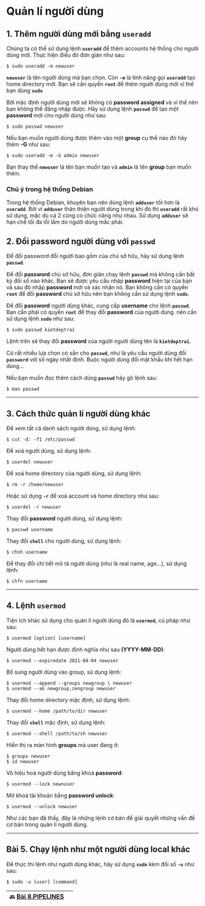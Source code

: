 # Quản lí người dùng

## 1. Thêm người dùng mới bằng **`useradd`**

Chúng ta có thể sử dụng lệnh **`useradd`** để thêm accounts hệ thống cho người dùng mới. Thực hiện điều đó đơn giản như sau:

```shell
$ sudo useradd -m newuser
```

**`newuser`** là tên người dùng mà bạn chọn. Còn **`-m`** là tính năng gọi **`useradd`** tạo home directory mới. Bạn sẽ cần quyền **`root`** để thêm người dùng mới vì thế bạn dùng **`sudo`**

Bởi mặc định người dùng mới sẽ không có **password assigned** và vì thế nên bạn không thể đăng nhập được. Hãy sử dụng lệnh **`passwd`** để tạo một **password** mới cho người dùng như sau: 

```shell
$ sudo passwd newuser
```

Nếu bạn muốn người dùng được thêm vào một **group** cụ thể nào đó hãy thêm **-G** như sau:

```shell
$ sudo useradd -m -G admin newuser
```

Bạn thay thế **`newuser`** là tên bạn muốn tạo và **`admin`** là tên **group** bạn muốn thêm.

### Chú ý trong hệ thống Debian

Trong hệ thống Debian, khuyên bạn nên dùng lệnh **`adduser`** tốt hơn là **`useradd`**. Bởi vì **`adduser`** thân thiện người dùng trong khi đó thì **`useradd`** rất khó sử dụng, mặc dù cả 2 cũng có chức năng như nhau. Sử dụng **`adduser`** sẽ hạn chế tối đa lỗi lầm do người dùng mắc phải.

## 2. Đổi password người dùng với **`passwd`**

Để đổi password đổi người bao gồm của chủ sở hữu, hãy sử dụng lệnh **`passwd`**.

Để đổi **password** chủ sở hữu, đơn giản chạy lệnh **`passwd`** mà không cần bất kỳ đối số nào khác. Bạn sẽ được yêu cầu nhập **password** hiện tại của bạn và sau đó nhập **password** mới và xác nhận nó. Bạn không cần có quyền **`root`** để đổi **password** chủ sở hữu nên bạn không cần sử dụng lệnh **`sudo`**.

Để đổi **password** người dùng khác, cung cấp **username** cho lệnh **`passwd`**. Bạn cần phải có quyền **`root`** để thay đổi **password** của người dùng. nên cần sử dụng lệnh **`sudo`** như sau:

```shell
$ sudo passwd kietdeptrai
```

Lệnh trên sẽ thay đổi **password** của người  người dùng tên là **`kietdeptrai`**.

Có rất nhiều lựa chọn có sẵn cho **`passwd`**, như là yêu cầu người dùng đổi **`password`** với số ngày nhất định. Buộc người dùng đổi mật khẩu khi hết hạn dùng... 

Nếu bạn muốn đọc thêm cách dùng **`passwd`** hãy gõ lệnh sau:

```shell
$ man passwd
```

---

## 3. Cách thức quản lí người dùng khác

Để xem tất cả danh sách người dùng, sử dụng lệnh:

```shell
$ cut -d: -f1 /etc/passwd
```

Để xoá người dùng, sử dụng lệnh:

```shell
$ userdel newuser
```

Để xoá home directory của người dùng, sử dụng lệnh:

```shell
$ rm -r /home/newuser
```

Hoặc sử dụng **`-r`** để xoá account và home directory như sau:

```shell
$ userdel -r newuser
```

Thay đổi **password** người dùng, sử dụng lệnh:

```shell
$ passwd username
```

Thay đổi **`shell`** cho người dùng, sử dụng lệnh:

```shell
$ chsh username
```

Để thay đổi chi tiết mô tả người dùng (như là real name, age...), sử dụng lệnh:

```shell
$ chfn username
```

---

## 4. Lệnh **`usermod`**

Tiện ích khác sử dụng cho quản lí người dùng đó là **`usermod`**, cú pháp như sau:

```shell
$ usermod [option] [username]
```

Người dùng hết hạn được định nghĩa như sau **(YYYY-MM-DD)**: 

```shell
$ usermod --expiredate 2021-04-04 newuser
```

Bổ sung người dùng vào group, sử dụng lệnh:

```shell
$ usermod --append --groups newgroup \ newuser
$ usermod --aG newgroup,zengroup newuser
```

Thay đổi home directory mặc định, sử dụng lệnh:

```shell
$ usermod --home /path/to/dir newuser
```

Thay đổi **`shell`** mặc định, sử dụng lệnh:

```shell
$ usermod --shell /path/to/sh newuser
```

Hiển thị ra màn hình **groups** mà user đang ở: 

```shell
$ groups newuser
$ id newuser
```

Vô hiệu hoá người dùng bằng khoá **password**:

```shell
$ usermod --lock newnuser
```

Mở khoá tài khoản bằng **password unlock**:

```shell
$ usermod --unlock newuser
```

Như các bạn đã thấy, đây là những lệnh cơ bản để giải quyết những vấn đề cơ bản trong quản lí người dùng.

---

## Bài 5. Chạy lệnh như một người dùng local khác

Để thực thi lệnh như người dùng khác, hãy sử dụng **`sudo`** kèm đối số **`-u`** như sau:

```shell
$ sudo -u [user] [command]
```

| 🔙 [Bài 8.PIPELINES](https://github.com/Zenfection/Linux-for-babies/blob/master/Người%20dùng%20và%20quản%20lí%20file/8.PIPELINES.md) |     |
| ------------------------------------------------------------------------------------------------------------------------------------ | --- |
